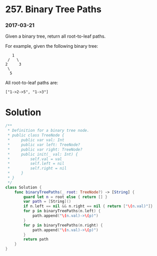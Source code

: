 # 257. Binary Tree Paths

### 2017-03-21

Given a binary tree, return all root-to-leaf paths.

For example, given the following binary tree:

```
   1
 /   \
2     3
 \
  5

```

All root-to-leaf paths are:

```
["1->2->5", "1->3"]
```



# Solution

```swift
/**
 * Definition for a binary tree node.
 * public class TreeNode {
 *     public var val: Int
 *     public var left: TreeNode?
 *     public var right: TreeNode?
 *     public init(_ val: Int) {
 *         self.val = val
 *         self.left = nil
 *         self.right = nil
 *     }
 * }
 */
class Solution {
    func binaryTreePaths(_ root: TreeNode?) -> [String] {
        guard let n = root else { return [] }
        var path = [String]()
        if n.left == nil && n.right == nil { return ["\(n.val)"]}
        for p in binaryTreePaths(n.left) {
            path.append("\(n.val)->\(p)")
        }
        for p in binaryTreePaths(n.right) {
            path.append("\(n.val)->\(p)")
        }
        return path
    }
}
```

